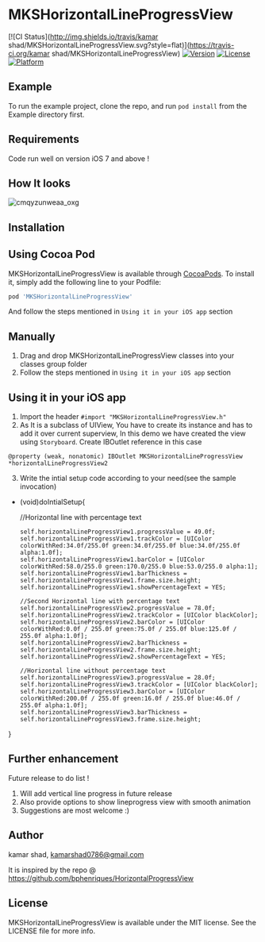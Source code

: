 # MKSHorizontalLineProgressView

[![CI Status](http://img.shields.io/travis/kamar shad/MKSHorizontalLineProgressView.svg?style=flat)](https://travis-ci.org/kamar shad/MKSHorizontalLineProgressView)
[![Version](https://img.shields.io/cocoapods/v/MKSHorizontalLineProgressView.svg?style=flat)](http://cocoapods.org/pods/MKSHorizontalLineProgressView)
[![License](https://img.shields.io/cocoapods/l/MKSHorizontalLineProgressView.svg?style=flat)](http://cocoapods.org/pods/MKSHorizontalLineProgressView)
[![Platform](https://img.shields.io/cocoapods/p/MKSHorizontalLineProgressView.svg?style=flat)](http://cocoapods.org/pods/MKSHorizontalLineProgressView)

## Example

To run the example project, clone the repo, and run `pod install` from the Example directory first.

## Requirements
 Code run well on version iOS 7 and above !

## How It looks 
 ![cmqyzunweaa_oxg](https://cloud.githubusercontent.com/assets/1333329/16609532/9010aae4-4372-11e6-892e-1bdce1ea9c86.jpg)
 

## Installation

## Using Cocoa Pod

MKSHorizontalLineProgressView is available through [CocoaPods](http://cocoapods.org). To install
it, simply add the following line to your Podfile:

```ruby
pod 'MKSHorizontalLineProgressView'
```
And follow the steps mentioned in  `Using it in your iOS app` section

## Manually 

  1. Drag and drop MKSHorizontalLineProgressView classes into your classes group folder 
  2. Follow the steps mentioned in  `Using it in your iOS app` section


## Using it in your iOS app

  1. Import the header `#import "MKSHorizontalLineProgressView.h"`
  2. As It is a subclass of UIView, You have to  create its instance and has to add it over current superview, In this demo we have created the view using `Storyboard`. Create IBOutlet reference in this case 
  
  `@property (weak, nonatomic) IBOutlet MKSHorizontalLineProgressView *horizontalLineProgressView2`

  3. Write the intial setup code according to your need(see the sample invocation)

  - (void)doIntialSetup{
      
      //Horizontal line with percentage text

        self.horizontalLineProgressView1.progressValue = 49.0f;
        self.horizontalLineProgressView1.trackColor = [UIColor colorWithRed:34.0f/255.0f green:34.0f/255.0f blue:34.0f/255.0f alpha:1.0f];
        self.horizontalLineProgressView1.barColor = [UIColor colorWithRed:58.0/255.0 green:170.0/255.0 blue:53.0/255.0 alpha:1];
        self.horizontalLineProgressView1.barThickness = self.horizontalLineProgressView1.frame.size.height;
        self.horizontalLineProgressView1.showPercentageText = YES; 
        
        //Second Horizontal line with percentage text
        self.horizontalLineProgressView2.progressValue = 78.0f;
        self.horizontalLineProgressView2.trackColor = [UIColor blackColor];
        self.horizontalLineProgressView2.barColor = [UIColor colorWithRed:0.0f / 255.0f green:75.0f / 255.0f blue:125.0f / 255.0f alpha:1.0f];
        self.horizontalLineProgressView2.barThickness = self.horizontalLineProgressView2.frame.size.height;
        self.horizontalLineProgressView2.showPercentageText = YES;
        
        //Horizontal line without percentage text
        self.horizontalLineProgressView3.progressValue = 28.0f;
        self.horizontalLineProgressView3.trackColor = [UIColor blackColor];
        self.horizontalLineProgressView3.barColor = [UIColor colorWithRed:200.0f / 255.0f green:16.0f / 255.0f blue:46.0f / 255.0f alpha:1.0f];
        self.horizontalLineProgressView3.barThickness = self.horizontalLineProgressView3.frame.size.height;
  }



## Further enhancement

   Future release to do list ! 
  
  1. Will add vertical line progress in future release
  2. Also provide options to show lineprogress view with smooth animation
  3. Suggestions are most welcome :)

  

## Author

kamar shad, kamarshad0786@gmail.com

It is inspired by the repo @ https://github.com/bphenriques/HorizontalProgressView 

## License

MKSHorizontalLineProgressView is available under the MIT license. See the LICENSE file for more info.
